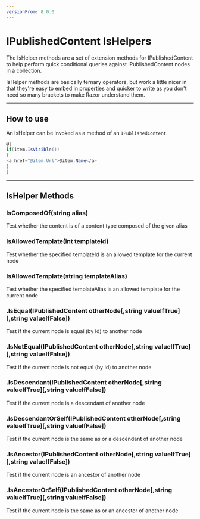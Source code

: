 ```yaml
---
versionFrom: 8.0.0
---
```


# IPublishedContent IsHelpers

The IsHelper methods are a set of extension methods for IPublishedContent to help perform quick conditional queries against IPublishedContent nodes in a collection.

IsHelper methods are basically ternary operators, but work a little nicer in that they're easy to embed in properties and quicker to write as you don't need so many brackets to make Razor understand them.

---

## How to use

An IsHelper can be invoked as a method of an `IPublishedContent`.

```csharp
@{
if(item.IsVisible())
{
<a href="@item.Url">@item.Name</a>
}
}
```

---

## IsHelper Methods

### IsComposedOf(string alias)

Test whether the content is of a content type composed of the given alias

### IsAllowedTemplate(int templateId)

Test whether the specified templateId is an allowed template for the current node 

### IsAllowedTemplate(string templateAlias)

Test whether the specified templateAlias is an allowed template for the current node 

### .IsEqual(IPublishedContent otherNode[,string valueIfTrue][,string valueIfFalse])

Test if the current node is equal (by Id) to another node

### .IsNotEqual(IPublishedContent otherNode[,string valueIfTrue][,string valueIfFalse])

Test if the current node is not equal (by Id) to another node

### .IsDescendant(IPublishedContent otherNode[,string valueIfTrue][,string valueIfFalse])

Test if the current node is a descendant of another node

### .IsDescendantOrSelf(IPublishedContent otherNode[,string valueIfTrue][,string valueIfFalse])

Test if the current node is the same as or a descendant of another node

### .IsAncestor(IPublishedContent otherNode[,string valueIfTrue][,string valueIfFalse])

Test if the current node is an ancestor of another node

### .IsAncestorOrSelf(IPublishedContent otherNode[,string valueIfTrue][,string valueIfFalse])

Test if the current node is the same as or an ancestor of another node
